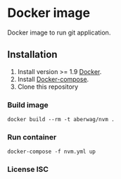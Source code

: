 # Docker image
Docker image to run git application.

## Installation

1. Install version >= 1.9 [Docker](https://docs.docker.com/engine/installation/).
2. Install [Docker-compose](http://docs.docker.com/compose/install/).
3. Clone this repository

### Build image

`docker build --rm -t aberwag/nvm .`

### Run container

`docker-compose -f nvm.yml up`

### License ISC

